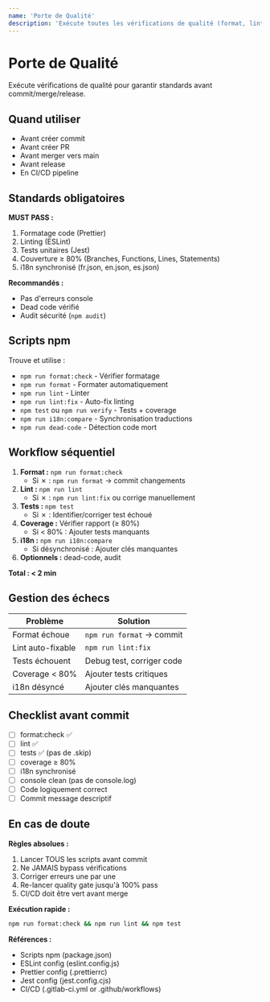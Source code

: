 ```yaml
---
name: 'Porte de Qualité'
description: 'Exécute toutes les vérifications de qualité (format, lint, tests, i18n, coverage). Utiliser avant commits, avant PRs, ou avant releases pour garantir la qualité'
---
```


# Porte de Qualité

Exécute vérifications de qualité pour garantir standards avant commit/merge/release.

## Quand utiliser

- Avant créer commit
- Avant créer PR
- Avant merger vers main
- Avant release
- En CI/CD pipeline

## Standards obligatoires

**MUST PASS :**

1. Formatage code (Prettier)
2. Linting (ESLint)
3. Tests unitaires (Jest)
4. Couverture ≥ 80% (Branches, Functions, Lines, Statements)
5. i18n synchronisé (fr.json, en.json, es.json)

**Recommandés :**

- Pas d'erreurs console
- Dead code vérifié
- Audit sécurité (`npm audit`)

## Scripts npm

Trouve et utilise :

- `npm run format:check` - Vérifier formatage
- `npm run format` - Formater automatiquement
- `npm run lint` - Linter
- `npm run lint:fix` - Auto-fix linting
- `npm test` ou `npm run verify` - Tests + coverage
- `npm run i18n:compare` - Synchronisation traductions
- `npm run dead-code` - Détection code mort

## Workflow séquentiel

1. **Format :** `npm run format:check`
   - Si ✗ : `npm run format` → commit changements
2. **Lint :** `npm run lint`
   - Si ✗ : `npm run lint:fix` ou corrige manuellement
3. **Tests :** `npm test`
   - Si ✗ : Identifier/corriger test échoué
4. **Coverage :** Vérifier rapport (≥ 80%)
   - Si < 80% : Ajouter tests manquants
5. **i18n :** `npm run i18n:compare`
   - Si désynchronisé : Ajouter clés manquantes
6. **Optionnels :** dead-code, audit

**Total : < 2 min**

## Gestion des échecs

| Problème          | Solution                  |
| ----------------- | ------------------------- |
| Format échoue     | `npm run format` → commit |
| Lint auto-fixable | `npm run lint:fix`        |
| Tests échouent    | Debug test, corriger code |
| Coverage < 80%    | Ajouter tests critiques   |
| i18n désyncé      | Ajouter clés manquantes   |

## Checklist avant commit

- [ ] format:check ✅
- [ ] lint ✅
- [ ] tests ✅ (pas de .skip)
- [ ] coverage ≥ 80%
- [ ] i18n synchronisé
- [ ] console clean (pas de console.log)
- [ ] Code logiquement correct
- [ ] Commit message descriptif

## En cas de doute

**Règles absolues :**

1. Lancer TOUS les scripts avant commit
2. Ne JAMAIS bypass vérifications
3. Corriger erreurs une par une
4. Re-lancer quality gate jusqu'à 100% pass
5. CI/CD doit être vert avant merge

**Exécution rapide :**

```bash
npm run format:check && npm run lint && npm test
```

**Références :**

- Scripts npm (package.json)
- ESLint config (eslint.config.js)
- Prettier config (.prettierrc)
- Jest config (jest.config.cjs)
- CI/CD (.gitlab-ci.yml or .github/workflows)
